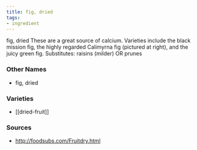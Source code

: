 ```yaml
---
title: fig, dried
tags:
- ingredient
---
```

fig, dried These are a great source of calcium. Varieties include the black mission fig, the highly regarded Calimyrna fig (pictured at right), and the juicy green fig. Substitutes: raisins (milder) OR prunes

### Other Names

* fig, dried

### Varieties

* [[dried-fruit]]

### Sources
* http://foodsubs.com/Fruitdry.html
